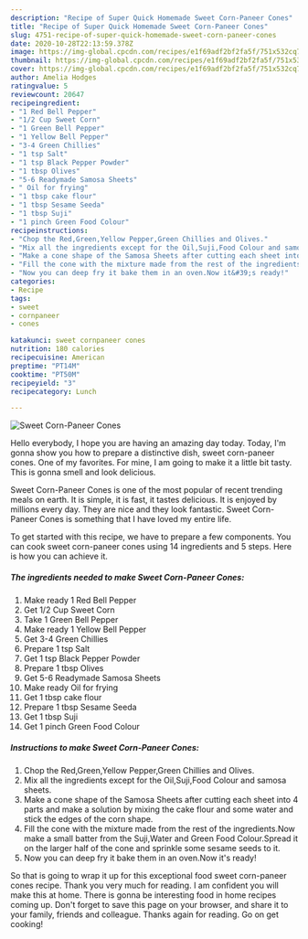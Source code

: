 ```yaml
---
description: "Recipe of Super Quick Homemade Sweet Corn-Paneer Cones"
title: "Recipe of Super Quick Homemade Sweet Corn-Paneer Cones"
slug: 4751-recipe-of-super-quick-homemade-sweet-corn-paneer-cones
date: 2020-10-28T22:13:59.378Z
image: https://img-global.cpcdn.com/recipes/e1f69adf2bf2fa5f/751x532cq70/sweet-corn-paneer-cones-recipe-main-photo.jpg
thumbnail: https://img-global.cpcdn.com/recipes/e1f69adf2bf2fa5f/751x532cq70/sweet-corn-paneer-cones-recipe-main-photo.jpg
cover: https://img-global.cpcdn.com/recipes/e1f69adf2bf2fa5f/751x532cq70/sweet-corn-paneer-cones-recipe-main-photo.jpg
author: Amelia Hodges
ratingvalue: 5
reviewcount: 20647
recipeingredient:
- "1 Red Bell Pepper"
- "1/2 Cup Sweet Corn"
- "1 Green Bell Pepper"
- "1 Yellow Bell Pepper"
- "3-4 Green Chillies"
- "1 tsp Salt"
- "1 tsp Black Pepper Powder"
- "1 tbsp Olives"
- "5-6 Readymade Samosa Sheets"
- " Oil for frying"
- "1 tbsp cake flour"
- "1 tbsp Sesame Seeda"
- "1 tbsp Suji"
- "1 pinch Green Food Colour"
recipeinstructions:
- "Chop the Red,Green,Yellow Pepper,Green Chillies and Olives."
- "Mix all the ingredients except for the Oil,Suji,Food Colour and samosa sheets."
- "Make a cone shape of the Samosa Sheets after cutting each sheet into 4 parts and make a solution by mixing the cake flour and some water and stick the edges of the corn shape."
- "Fill the cone with the mixture made from the rest of the ingredients.Now make a small batter from the Suji,Water and Green Food Colour.Spread it on the larger half of the cone and sprinkle some sesame seeds to it."
- "Now you can deep fry it bake them in an oven.Now it&#39;s ready!"
categories:
- Recipe
tags:
- sweet
- cornpaneer
- cones

katakunci: sweet cornpaneer cones 
nutrition: 180 calories
recipecuisine: American
preptime: "PT14M"
cooktime: "PT50M"
recipeyield: "3"
recipecategory: Lunch

---
```



![Sweet Corn-Paneer Cones](https://img-global.cpcdn.com/recipes/e1f69adf2bf2fa5f/751x532cq70/sweet-corn-paneer-cones-recipe-main-photo.jpg)

Hello everybody, I hope you are having an amazing day today. Today, I'm gonna show you how to prepare a distinctive dish, sweet corn-paneer cones. One of my favorites. For mine, I am going to make it a little bit tasty. This is gonna smell and look delicious.

Sweet Corn-Paneer Cones is one of the most popular of recent trending meals on earth. It is simple, it is fast, it tastes delicious. It is enjoyed by millions every day. They are nice and they look fantastic. Sweet Corn-Paneer Cones is something that I have loved my entire life.




To get started with this recipe, we have to prepare a few components. You can cook sweet corn-paneer cones using 14 ingredients and 5 steps. Here is how you can achieve it.

<!--inarticleads1-->

##### The ingredients needed to make Sweet Corn-Paneer Cones:

1. Make ready 1 Red Bell Pepper
1. Get 1/2 Cup Sweet Corn
1. Take 1 Green Bell Pepper
1. Make ready 1 Yellow Bell Pepper
1. Get 3-4 Green Chillies
1. Prepare 1 tsp Salt
1. Get 1 tsp Black Pepper Powder
1. Prepare 1 tbsp Olives
1. Get 5-6 Readymade Samosa Sheets
1. Make ready  Oil for frying
1. Get 1 tbsp cake flour
1. Prepare 1 tbsp Sesame Seeda
1. Get 1 tbsp Suji
1. Get 1 pinch Green Food Colour




<!--inarticleads2-->

##### Instructions to make Sweet Corn-Paneer Cones:

1. Chop the Red,Green,Yellow Pepper,Green Chillies and Olives.
1. Mix all the ingredients except for the Oil,Suji,Food Colour and samosa sheets.
1. Make a cone shape of the Samosa Sheets after cutting each sheet into 4 parts and make a solution by mixing the cake flour and some water and stick the edges of the corn shape.
1. Fill the cone with the mixture made from the rest of the ingredients.Now make a small batter from the Suji,Water and Green Food Colour.Spread it on the larger half of the cone and sprinkle some sesame seeds to it.
1. Now you can deep fry it bake them in an oven.Now it&#39;s ready!




So that is going to wrap it up for this exceptional food sweet corn-paneer cones recipe. Thank you very much for reading. I am confident you will make this at home. There is gonna be interesting food in home recipes coming up. Don't forget to save this page on your browser, and share it to your family, friends and colleague. Thanks again for reading. Go on get cooking!
